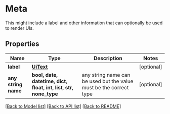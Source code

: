 # Meta

This might include a label and other information that can optionally be used to render UIs.

## Properties
Name | Type | Description | Notes
------------ | ------------- | ------------- | -------------
**label** | [**UiText**](UiText.md) |  | [optional] 
**any string name** | **bool, date, datetime, dict, float, int, list, str, none_type** | any string name can be used but the value must be the correct type | [optional]

[[Back to Model list]](../README.md#documentation-for-models) [[Back to API list]](../README.md#documentation-for-api-endpoints) [[Back to README]](../README.md)


